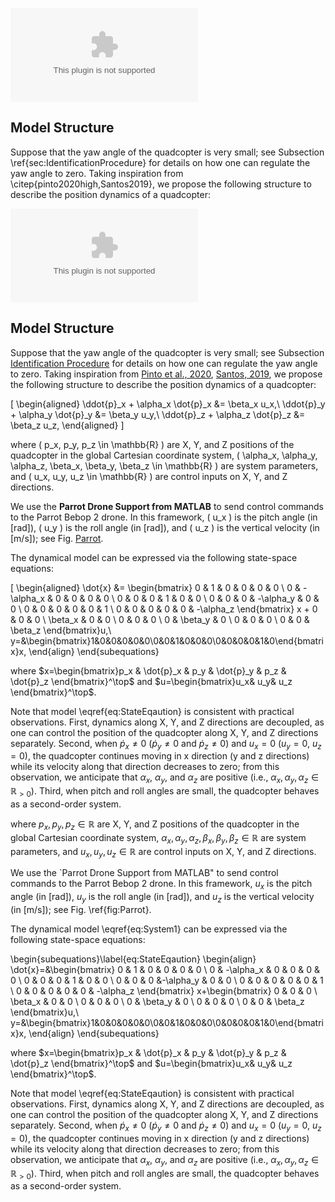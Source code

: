 ![Parrot Drone](Drone%20(1).eps)

## Model Structure
Suppose that the yaw angle of the quadcopter is very small; see Subsection \ref{sec:IdentificationProcedure} for details on how one can regulate the yaw angle to zero. Taking inspiration from \citep{pinto2020high,Santos2019}, we propose the following structure to describe the position dynamics of a quadcopter:

![Parrot Drone](Drone%20(1).eps)

## Model Structure
Suppose that the yaw angle of the quadcopter is very small; see Subsection [Identification Procedure](#sec:IdentificationProcedure) for details on how one can regulate the yaw angle to zero. Taking inspiration from [Pinto et al., 2020](#), [Santos, 2019](#), we propose the following structure to describe the position dynamics of a quadcopter:

\[
\begin{aligned}
\ddot{p}_x + \alpha_x \dot{p}_x &= \beta_x u_x,\\
\ddot{p}_y + \alpha_y \dot{p}_y &= \beta_y u_y,\\
\ddot{p}_z + \alpha_z \dot{p}_z &= \beta_z u_z,
\end{aligned}
\]

where \( p_x, p_y, p_z \in \mathbb{R} \) are X, Y, and Z positions of the quadcopter in the global Cartesian coordinate system, \( \alpha_x, \alpha_y, \alpha_z, \beta_x, \beta_y, \beta_z \in \mathbb{R} \) are system parameters, and \( u_x, u_y, u_z \in \mathbb{R} \) are control inputs on X, Y, and Z directions.

We use the **Parrot Drone Support from MATLAB** to send control commands to the Parrot Bebop 2 drone. In this framework, \( u_x \) is the pitch angle (in [rad]), \( u_y \) is the roll angle (in [rad]), and \( u_z \) is the vertical velocity (in [m/s]); see Fig. [Parrot](#fig:Parrot).

The dynamical model can be expressed via the following state-space equations:

\[
\begin{aligned}
\dot{x} &=
\begin{bmatrix}
0 & 1 & 0 & 0 & 0 & 0 \\
0 & -\alpha_x & 0 & 0 & 0 & 0 \\
0 & 0 & 0 & 1 & 0 & 0 \\
0 & 0 & 0 & -\alpha_y & 0 & 0 \\
0 & 0 & 0 & 0 & 0 & 1 \\
0 & 0 & 0 & 0 & 0 & -\alpha_z
\end{bmatrix} x +
0 & 0 & 0  \\
\beta_x & 0 & 0  \\
0 & 0 & 0  \\
0 & \beta_y & 0  \\
0 & 0 & 0  \\
0 & 0 & \beta_z 
\end{bmatrix}u,\\
y=&\begin{bmatrix}1&0&0&0&0&0\\0&0&1&0&0&0\\0&0&0&0&1&0\end{bmatrix}x,
\end{align}
\end{subequations}

where $x=\begin{bmatrix}p_x & \dot{p}_x & p_y & \dot{p}_y & p_z & \dot{p}_z \end{bmatrix}^\top$ and $u=\begin{bmatrix}u_x& u_y& u_z \end{bmatrix}^\top$.

Note that model \eqref{eq:StateEqaution} is consistent with practical observations. First, dynamics along X, Y, and Z directions are decoupled, as one can control the position of the quadcopter along X, Y, and Z directions separately. Second, when $\dot{p}_x\neq0$ ($\dot{p}_y\neq0$ and $\dot{p}_z\neq0$) and $u_x=0$ ($u_y=0$, $u_z=0$), the quadcopter continues moving in x direction (y and z directions) while its velocity along that direction decreases to zero; from this observation, we anticipate that $\alpha_x$, $\alpha_y$, and $\alpha_z$ are positive (i.e., $\alpha_x,\alpha_y,\alpha_z\in\mathbb{R}_{>0}$). Third, when pitch and roll angles are small, the quadcopter behaves as a second-order system.


where $p_x,p_y,p_z\in\mathbb{R}$ are  X, Y, and Z positions of the quadcopter in the global Cartesian coordinate system, $\alpha_x,\alpha_y,\alpha_z,\beta_x,\beta_y,\beta_z\in\mathbb{R}$ are system parameters, and $u_x,u_y,u_z\in\mathbb{R}$ are control inputs on X, Y, and Z directions.

We use the `Parrot Drone Support from MATLAB" to send control commands to the Parrot Bebop 2 drone. In this framework, $u_x$ is the pitch angle (in [rad]), $u_y$ is the roll angle (in [rad]), and $u_z$ is the vertical velocity (in [m/s]); see Fig. \ref{fig:Parrot}.

The dynamical model \eqref{eq:System1} can be expressed via the following state-space equations:

\begin{subequations}\label{eq:StateEqaution}
\begin{align}
\dot{x}=&\begin{bmatrix}
0 & 1 & 0 & 0 & 0 & 0 \\
0 & -\alpha_x  & 0 & 0 & 0 & 0 \\
0 & 0 & 0 & 1 & 0 & 0 \\
0 & 0 & 0 &-\alpha_y & 0 & 0 \\
0 & 0 & 0 & 0 & 0 & 1 \\
0 & 0 & 0 & 0 & 0 & -\alpha_z
\end{bmatrix} x+\begin{bmatrix}
0 & 0 & 0  \\
\beta_x & 0 & 0  \\
0 & 0 & 0  \\
0 & \beta_y & 0  \\
0 & 0 & 0  \\
0 & 0 & \beta_z 
\end{bmatrix}u,\\
y=&\begin{bmatrix}1&0&0&0&0&0\\0&0&1&0&0&0\\0&0&0&0&1&0\end{bmatrix}x,
\end{align}
\end{subequations}

where $x=\begin{bmatrix}p_x & \dot{p}_x & p_y & \dot{p}_y & p_z & \dot{p}_z \end{bmatrix}^\top$ and $u=\begin{bmatrix}u_x& u_y& u_z \end{bmatrix}^\top$.

Note that model \eqref{eq:StateEqaution} is consistent with practical observations. First, dynamics along X, Y, and Z directions are decoupled, as one can control the position of the quadcopter along X, Y, and Z directions separately. Second, when $\dot{p}_x\neq0$ ($\dot{p}_y\neq0$ and $\dot{p}_z\neq0$) and $u_x=0$ ($u_y=0$, $u_z=0$), the quadcopter continues moving in x direction (y and z directions) while its velocity along that direction decreases to zero; from this observation, we anticipate that $\alpha_x$, $\alpha_y$, and $\alpha_z$ are positive (i.e., $\alpha_x,\alpha_y,\alpha_z\in\mathbb{R}_{>0}$). Third, when pitch and roll angles are small, the quadcopter behaves as a second-order system.

